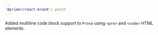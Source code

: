 ```yaml
---
'@primer/react-brand': patch
---
```


Added multiline code block support to `Prose` using `<pre>` and `<code>` HTML elements.